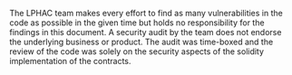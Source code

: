 The LPHAC team makes every effort to find as many vulnerabilities in the code as possible in the given time but holds no responsibility for the findings in this document.
A security audit by the team does not endorse the underlying business or product. The audit was time-boxed and the review of the code was solely on the security aspects of the solidity implementation of the contracts.
